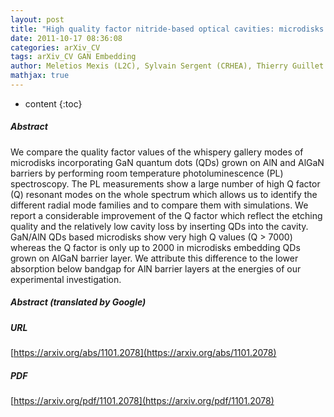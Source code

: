 ```yaml
---
layout: post
title: "High quality factor nitride-based optical cavities: microdisks with embedded GaN/AlN quantum dots"
date: 2011-10-17 08:36:08
categories: arXiv_CV
tags: arXiv_CV GAN Embedding
author: Meletios Mexis (L2C), Sylvain Sergent (CRHEA), Thierry Guillet (L2C), Christelle Brimont (L2C), Thierry Bretagnon (L2C), Bernard Gil (L2C), Fabrice Semond (CRHEA), Mathieu Leroux (CRHEA), Delphine Néel (IEF), Sylvain David (IEF), X. Checoury (IEF), Philippe Boucaud (IEF)
mathjax: true
---
```


* content
{:toc}

##### Abstract
We compare the quality factor values of the whispery gallery modes of microdisks incorporating GaN quantum dots (QDs) grown on AlN and AlGaN barriers by performing room temperature photoluminescence (PL) spectroscopy. The PL measurements show a large number of high Q factor (Q) resonant modes on the whole spectrum which allows us to identify the different radial mode families and to compare them with simulations. We report a considerable improvement of the Q factor which reflect the etching quality and the relatively low cavity loss by inserting QDs into the cavity. GaN/AlN QDs based microdisks show very high Q values (Q > 7000) whereas the Q factor is only up to 2000 in microdisks embedding QDs grown on AlGaN barrier layer. We attribute this difference to the lower absorption below bandgap for AlN barrier layers at the energies of our experimental investigation.

##### Abstract (translated by Google)


##### URL
[https://arxiv.org/abs/1101.2078](https://arxiv.org/abs/1101.2078)

##### PDF
[https://arxiv.org/pdf/1101.2078](https://arxiv.org/pdf/1101.2078)

